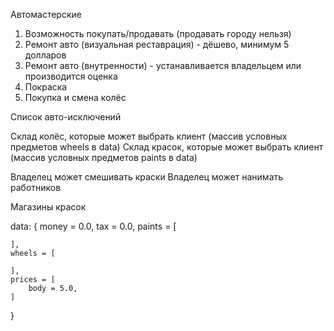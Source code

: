 Автомастерские

1. Возможность покупать/продавать (продавать городу нельзя)
2. Ремонт авто (визуальная реставрация) - дёшево, минимум 5 долларов
3. Ремонт авто (внутренности) - устанавливается владельцем или производится оценка
4. Покраска
5. Покупка и смена колёс

Список авто-исключений

Склад колёс, которые может выбрать клиент (массив условных предметов wheels в data)
Склад красок, которые может выбрать клиент (массив условных предметов paints в data)

Владелец может смешивать краски
Владелец может нанимать работников

Магазины красок

data: {
money = 0.0,
tax = 0.0,
paints = [

    ],
    wheels = [

    ],
    prices = [
    	body = 5.0,
    ]

}

